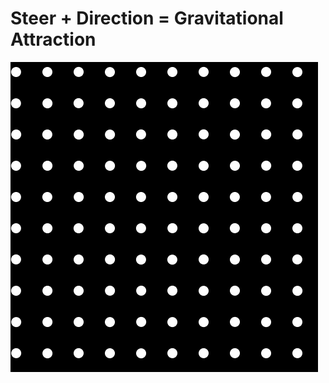 <h1>Steer + Direction = Gravitational Attraction</h1>
<img src="https://github.com/ElvinT57/Processing/blob/master/Force/force.gif"/>
